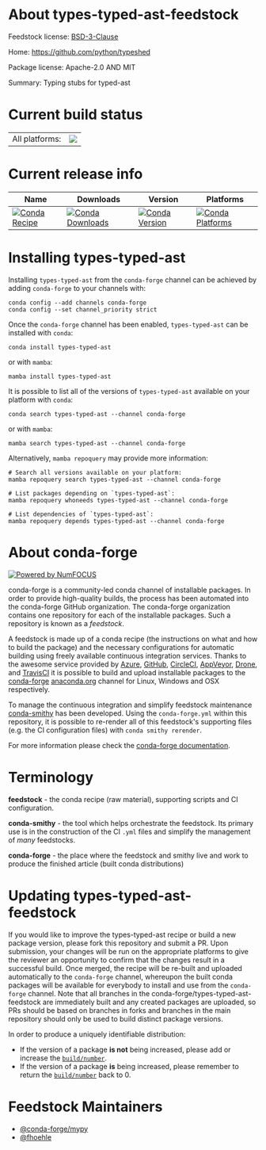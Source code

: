 About types-typed-ast-feedstock
===============================

Feedstock license: [BSD-3-Clause](https://github.com/conda-forge/types-typed-ast-feedstock/blob/main/LICENSE.txt)

Home: https://github.com/python/typeshed

Package license: Apache-2.0 AND MIT

Summary: Typing stubs for typed-ast

Current build status
====================


<table><tr><td>All platforms:</td>
    <td>
      <a href="https://dev.azure.com/conda-forge/feedstock-builds/_build/latest?definitionId=13177&branchName=main">
        <img src="https://dev.azure.com/conda-forge/feedstock-builds/_apis/build/status/types-typed-ast-feedstock?branchName=main">
      </a>
    </td>
  </tr>
</table>

Current release info
====================

| Name | Downloads | Version | Platforms |
| --- | --- | --- | --- |
| [![Conda Recipe](https://img.shields.io/badge/recipe-types--typed--ast-green.svg)](https://anaconda.org/conda-forge/types-typed-ast) | [![Conda Downloads](https://img.shields.io/conda/dn/conda-forge/types-typed-ast.svg)](https://anaconda.org/conda-forge/types-typed-ast) | [![Conda Version](https://img.shields.io/conda/vn/conda-forge/types-typed-ast.svg)](https://anaconda.org/conda-forge/types-typed-ast) | [![Conda Platforms](https://img.shields.io/conda/pn/conda-forge/types-typed-ast.svg)](https://anaconda.org/conda-forge/types-typed-ast) |

Installing types-typed-ast
==========================

Installing `types-typed-ast` from the `conda-forge` channel can be achieved by adding `conda-forge` to your channels with:

```
conda config --add channels conda-forge
conda config --set channel_priority strict
```

Once the `conda-forge` channel has been enabled, `types-typed-ast` can be installed with `conda`:

```
conda install types-typed-ast
```

or with `mamba`:

```
mamba install types-typed-ast
```

It is possible to list all of the versions of `types-typed-ast` available on your platform with `conda`:

```
conda search types-typed-ast --channel conda-forge
```

or with `mamba`:

```
mamba search types-typed-ast --channel conda-forge
```

Alternatively, `mamba repoquery` may provide more information:

```
# Search all versions available on your platform:
mamba repoquery search types-typed-ast --channel conda-forge

# List packages depending on `types-typed-ast`:
mamba repoquery whoneeds types-typed-ast --channel conda-forge

# List dependencies of `types-typed-ast`:
mamba repoquery depends types-typed-ast --channel conda-forge
```


About conda-forge
=================

[![Powered by
NumFOCUS](https://img.shields.io/badge/powered%20by-NumFOCUS-orange.svg?style=flat&colorA=E1523D&colorB=007D8A)](https://numfocus.org)

conda-forge is a community-led conda channel of installable packages.
In order to provide high-quality builds, the process has been automated into the
conda-forge GitHub organization. The conda-forge organization contains one repository
for each of the installable packages. Such a repository is known as a *feedstock*.

A feedstock is made up of a conda recipe (the instructions on what and how to build
the package) and the necessary configurations for automatic building using freely
available continuous integration services. Thanks to the awesome service provided by
[Azure](https://azure.microsoft.com/en-us/services/devops/), [GitHub](https://github.com/),
[CircleCI](https://circleci.com/), [AppVeyor](https://www.appveyor.com/),
[Drone](https://cloud.drone.io/welcome), and [TravisCI](https://travis-ci.com/)
it is possible to build and upload installable packages to the
[conda-forge](https://anaconda.org/conda-forge) [anaconda.org](https://anaconda.org/)
channel for Linux, Windows and OSX respectively.

To manage the continuous integration and simplify feedstock maintenance
[conda-smithy](https://github.com/conda-forge/conda-smithy) has been developed.
Using the ``conda-forge.yml`` within this repository, it is possible to re-render all of
this feedstock's supporting files (e.g. the CI configuration files) with ``conda smithy rerender``.

For more information please check the [conda-forge documentation](https://conda-forge.org/docs/).

Terminology
===========

**feedstock** - the conda recipe (raw material), supporting scripts and CI configuration.

**conda-smithy** - the tool which helps orchestrate the feedstock.
                   Its primary use is in the construction of the CI ``.yml`` files
                   and simplify the management of *many* feedstocks.

**conda-forge** - the place where the feedstock and smithy live and work to
                  produce the finished article (built conda distributions)


Updating types-typed-ast-feedstock
==================================

If you would like to improve the types-typed-ast recipe or build a new
package version, please fork this repository and submit a PR. Upon submission,
your changes will be run on the appropriate platforms to give the reviewer an
opportunity to confirm that the changes result in a successful build. Once
merged, the recipe will be re-built and uploaded automatically to the
`conda-forge` channel, whereupon the built conda packages will be available for
everybody to install and use from the `conda-forge` channel.
Note that all branches in the conda-forge/types-typed-ast-feedstock are
immediately built and any created packages are uploaded, so PRs should be based
on branches in forks and branches in the main repository should only be used to
build distinct package versions.

In order to produce a uniquely identifiable distribution:
 * If the version of a package **is not** being increased, please add or increase
   the [``build/number``](https://docs.conda.io/projects/conda-build/en/latest/resources/define-metadata.html#build-number-and-string).
 * If the version of a package **is** being increased, please remember to return
   the [``build/number``](https://docs.conda.io/projects/conda-build/en/latest/resources/define-metadata.html#build-number-and-string)
   back to 0.

Feedstock Maintainers
=====================

* [@conda-forge/mypy](https://github.com/orgs/conda-forge/teams/mypy/)
* [@fhoehle](https://github.com/fhoehle/)

